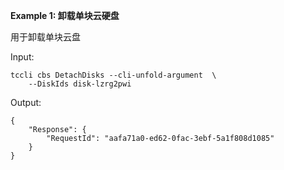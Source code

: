 **Example 1: 卸载单块云硬盘**

用于卸载单块云盘

Input: 

```
tccli cbs DetachDisks --cli-unfold-argument  \
    --DiskIds disk-lzrg2pwi
```

Output: 
```
{
    "Response": {
        "RequestId": "aafa71a0-ed62-0fac-3ebf-5a1f808d1085"
    }
}
```

